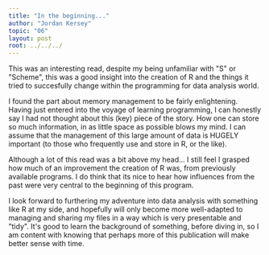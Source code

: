 ```yaml
---
title: "In the beginning..."
author: "Jordan Kersey"
topic: "06"
layout: post
root: ../../../
---
```



This was an interesting read, despite my being unfamiliar with "S" or "Scheme", this was a good insight into the creation of R and the things it tried to succesfully change within the programming for data analysis world. 

I found the part about memory management to be fairly enlightening.  Having just entered into the voyage of learning programming, I can honestly say I had not thought about this (key) piece of the story.  How one can store so much information, in as little space as possible blows my mind.  I can assume that the management of this large amount of data is HUGELY important (to those who frequently use and store in R, or the like).  

Although a lot of this read was a bit above my head... I still feel I grasped how much of an improvement the creation of R was, from previously available programs.  I do think that its nice to hear how influences from the past were very central to the beginning of this program.  

I look forward to furthering my adventure into data analysis with something like R at my side, and hopefully will only become more well-adapted to managing and sharing my files in a way which is very presentable and "tidy".  It's good to learn the background of something, before diving in, so I am content with knowing that perhaps more of this publication will make better sense with time.


